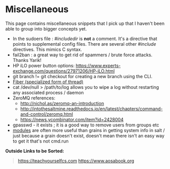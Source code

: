 

Miscellaneous
=============

This page contains miscellaneous snippets that I pick up that I haven't been able to group into bigger concepts yet.

-   In the sudoers file : *\#includedir* is **not** a comment. It's a directive that points to supplemental config files. There are several other *\#include* directives. This mimics C syntax.
-   fail2ban : a great way to get rid of spammers / brute force attacks. Thanks Yarik!
-   HP iLO power button options: <https://www.experts-exchange.com/questions/27971206/HP-iLO.html>
-   git branch != git checkout for creating a new branch using the CLI.
-   [Fiber (specialized form of thread)](https://en.wikipedia.org/wiki/Fiber_(computer_science))
-   cat /dev/null \> /path/to/log allows you to wipe a log without restarting any associated process / daemon
-   ZeroMQ references:
    -   <http://nichol.as/zeromq-an-introduction>
    -   <http://intothesaltmine.readthedocs.io/en/latest/chapters/command-and-control/zeromq.html>
    -   <https://news.ycombinator.com/item?id=2428004>
-   gpasswd - it exists ; it is a good way to remove users from groups etc
-   [modules](https://docs.saltstack.com/en/latest/salt-modindex.html) are often more useful than grains in getting system info in salt / just because a grain doesn't exist, doesn't mean there isn't an easy way to get it that's not cmd.run

**Outside Links to be Sorted:**

> <https://teachyourselfcs.com> <https://www.aosabook.org>

